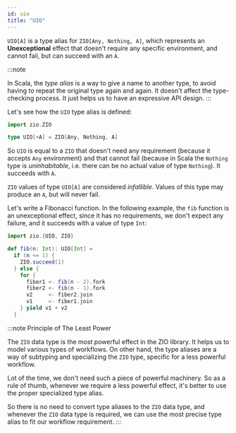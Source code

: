 ```yaml
---
id: uio
title: "UIO"
---
```


`UIO[A]` is a type alias for `ZIO[Any, Nothing, A]`, which represents an **Unexceptional** effect that doesn't require any specific environment, and cannot fail, but can succeed with an `A`.

:::note

In Scala, the _type alias_ is a way to give a name to another type, to avoid having to repeat the original type again and again. It doesn't affect the type-checking process. It just helps us to have an expressive API design.
:::

Let's see how the `UIO` type alias is defined:

```scala mdoc:invisible
import zio.ZIO
```

```scala
type UIO[+A] = ZIO[Any, Nothing, A]
```

So `UIO` is equal to a `ZIO` that doesn't need any requirement (because it accepts `Any` environment) and that cannot fail (because in Scala the `Nothing` type is _uninhabitable_, i.e. there can be no actual value of type `Nothing`). It succeeds with `A`.

`ZIO` values of type `UIO[A]` are considered _infallible_. Values of this type may produce an `A`, but will never fail.

Let's write a Fibonacci function. In the following example, the `fib` function is an unexceptional effect, since it has no requirements, we don't expect any failure, and it succeeds with a value of type `Int`:

```scala mdoc:reset:silent
import zio.{UIO, ZIO}

def fib(n: Int): UIO[Int] =
  if (n <= 1) {
    ZIO.succeed(1)
  } else {
    for {
      fiber1 <- fib(n - 2).fork
      fiber2 <- fib(n - 1).fork
      v2     <- fiber2.join
      v1     <- fiber1.join
    } yield v1 + v2
  }
```

:::note Principle of The Least Power

The `ZIO` data type is the most powerful effect in the ZIO library. It helps us to model various types of workflows. On other hand, the type aliases are a way of subtyping and specializing the `ZIO` type, specific for a less powerful workflow. 

Lot of the time, we don't need such a piece of powerful machinery. So as a rule of thumb, whenever we require a less powerful effect, it's better to use the proper specialized type alias.

So there is no need to convert type aliases to the `ZIO` data type, and whenever the `ZIO` data type is required, we can use the most precise type alias to fit our workflow requirement.
:::